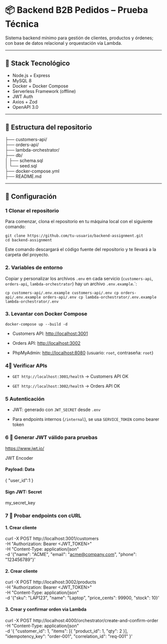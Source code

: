 
# 📦 Backend B2B Pedidos – Prueba Técnica

Sistema backend mínimo para gestión de clientes, productos y órdenes; con base de datos relacional y orquestación vía Lambda.

---

## 🧰 Stack Tecnológico

- Node.js + Express
- MySQL 8
- Docker + Docker Compose
- Serverless Framework (offline)
- JWT Auth
- Axios + Zod
- OpenAPI 3.0

---

## 📁 Estructura del repositorio

├── customers-api/  
├── orders-api/  
├── lambda-orchestrator/  
├── db/  
│ ├── schema.sql  
│ └── seed.sql  
├── docker-compose.yml  
├── README.md


---

## 🔧 Configuración

### 1  Clonar el repositorio

Para comenzar, clona el repositorio en tu máquina local con el siguiente comando:

    git clone https://github.com/tu-usuario/backend-assignment.git
    cd backend-assignment

Este comando descargará el código fuente del repositorio y te llevará a la carpeta del proyecto.

### 2. Variables de entorno

Copiar y personalizar los archivos `.env` en cada servicio (`customers-api`, `orders-api`, `lambda-orchestrator`) hay un archivo `.env.example`.`:

`cp customers-api/.env.example customers-api/.env
cp orders-api/.env.example orders-api/.env
cp lambda-orchestrator/.env.example lambda-orchestrator/.env`

### 3. Levantar con Docker Compose

`docker-compose up --build -d`

-   Customers API: [http://localhost:3001](http://localhost:3001)
    
-   Orders API: [http://localhost:3002](http://localhost:3002)
    
-   PhpMyAdmin: [http://localhost:8080](http://localhost:8080) (usuario: `root`, contraseña: `root`)

###  4🧪 Verificar APIs

-   `GET http://localhost:3001/health` → Customers API OK
    
-   `GET http://localhost:3002/health` → Orders API OK

###  5 Autenticación

-   JWT: generado con `JWT_SECRET` desde `.env`
    
-   Para endpoints internos (`/internal`), se usa `SERVICE_TOKEN` como bearer token

###  6 🔐 Generar JWT válido para pruebas

https://www.jwt.io/

JWT Encoder

#### Payload: Data
{
"user_id":1
}

#### Sign JWT: Secret
my_secret_key

###  7  🧪 Probar endpoints con cURL

#### 1. Crear cliente

curl -X POST http://localhost:3001/customers \
  -H "Authorization: Bearer <JWT_TOKEN>" \
  -H "Content-Type: application/json" \
  -d '{"name": "ACME", "email": "acme@company.com", "phone": "123456789"}'

#### 2. Crear cliente
curl -X POST http://localhost:3002/products \
  -H "Authorization: Bearer <JWT_TOKEN>" \
  -H "Content-Type: application/json" \
  -d '{"sku": "LAP123", "name": "Laptop", "price_cents": 99900, "stock": 10}'


#### 3. Crear y confirmar orden via Lambda
curl -X POST http://localhost:4000/orchestrator/create-and-confirm-order \
  -H "Content-Type: application/json" \
  -d '{
    "customer_id": 1,
    "items": [{ "product_id": 1, "qty": 2 }],
    "idempotency_key": "order-001",
    "correlation_id": "req-001"
  }'

